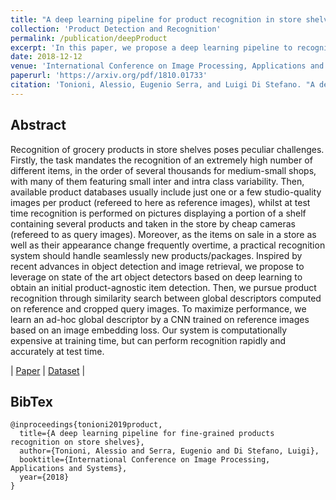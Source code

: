 ```yaml
---
title: "A deep learning pipeline for product recognition in store shelves"
collection: 'Product Detection and Recognition'
permalink: /publication/deepProduct
excerpt: 'In this paper, we propose a deep learning pipeline to recognize products on grocery shelves that can scale effortlessly to thousand of different products to recognize.'
date: 2018-12-12
venue: 'International Conference on Image Processing, Applications and Systems'
paperurl: 'https://arxiv.org/pdf/1810.01733'
citation: 'Tonioni, Alessio, Eugenio Serra, and Luigi Di Stefano. "A deep learning pipeline for product recognition in store shelves." In International Conference on Image Processing, Applications and Systems, 2018'
---
```


## Abstract

Recognition of grocery products in store shelves poses peculiar challenges. Firstly, the task mandates the recognition of an extremely high number of different items, in the order of several thousands for medium-small shops, with many of them featuring small inter and intra class variability. Then, available product databases usually include just one or a few studio-quality images per product (refereed to here as reference images), whilst at test time recognition is performed on pictures displaying a portion of a shelf containing several products and taken in the store by cheap cameras (refereed to as query images). Moreover, as the items on sale in a store as well as their appearance change frequently overtime, a practical recognition system should handle seamlessly new products/packages. Inspired by recent advances in object detection and image retrieval, we propose to leverage on state of the art object detectors based on deep learning to obtain an initial product-agnostic item detection. Then, we pursue product recognition through similarity search between global descriptors computed on reference and cropped query images. To maximize performance, we learn an ad-hoc global descriptor by a CNN trained on reference images based on an image embedding loss. Our system is computationally expensive at training time, but can perform recognition rapidly and accurately at test time.

| [Paper](https://arxiv.org/pdf/1810.01733) | [Dataset](https://drive.google.com/open?id=1vvB1hvKhr4pE8zUpPImlogA6kof-kLVN) |

## BibTex
```
@inproceedings{tonioni2019product,
  title={A deep learning pipeline for fine-grained products recognition on store shelves},
  author={Tonioni, Alessio and Serra, Eugenio and Di Stefano, Luigi},
  booktitle={International Conference on Image Processing, Applications and Systems},
  year={2018}
}
```